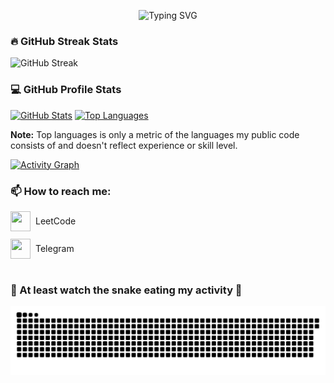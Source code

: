 <div align="center">
  
  ![Typing SVG](https://readme-typing-svg.demolab.com/?lines=Junior+Backend+Developer;Student+of+Applied+Mathematics+and+Computer+Science+at+MAI&font=Fira%20Code&center=true&width=1000&height=50&color=f75c7e&vCenter=true&pause=1000&size=22&duration=5000&repeat=true)

</div>

<div align="left">

<h3>🔥 GitHub Streak Stats</h3>

  
![GitHub Streak](https://streak-stats.demolab.com?user=AI-AVENGER-S&theme=monokai&currStreakNum=F75C7E&sideNums=F75C7E)
  

<h3>💻 GitHub Profile Stats</h3>

<a href="https://github.com/anuraghazra/github-readme-stats"><img alt="GitHub Stats" src="https://github-readme-stats.vercel.app/api/?username=AI-AVENGER-S&show_icons=true&include_all_commits=true&count_private=true&theme=react&hide_border=true&bg_color=1F222E&title_color=F85D7F&icon_color=F8D866" height="192px"/></a>
<a href="https://github.com/anuraghazra/github-readme-stats"><img alt="Top Languages" src="https://github-readme-stats.vercel.app/api/top-langs/?username=AI-AVENGER-S&langs_count=8&layout=compact&theme=react&hide_border=true&bg_color=1F222E&title_color=F85D7F&icon_color=F8D866&hide=Jupyter%20Notebook,Roff" height="192px"/></a>

<b>Note:</b> Top languages is only a metric of the languages my public code consists of and doesn't reflect experience or skill level.

<a href="https://github.com/ashutosh00710/github-readme-activity-graph">
  <img alt="Activity Graph" src="https://github-readme-activity-graph.vercel.app/graph/?username=AI-AVENGER-S&bg_color=1F222E&color=F8D866&line=F85D7F&point=FFFFFF&hide_border=true" />
</a>

<br>



<div align="left">

<h3>📫 How to reach me:</h3>


<div style="display: flex; flex-direction: column; gap: 12px; margin-top: 8px;">
  <div style="display: flex; align-items: center; gap: 8px;">
    <img src="https://raw.githubusercontent.com/rahuldkjain/github-profile-readme-generator/master/src/images/icons/Social/leet-code.svg" 
         style="width: 32px; height: 32px; object-fit: contain"/>
    <a href="https://leetcode.com/u/AVENGER_AI/" target="_blank" style="text-decoration: none; color: inherit;">
      LeetCode
    </a>
  </div>
  
  <div style="display: flex; align-items: center; gap: 8px;">
    <img src="https://img.icons8.com/color/24/000000/telegram-app--v1.png" 
         style="width: 32px; height: 32px"/>
    <a href="https://t.me/microkidd" target="_blank" style="text-decoration: none; color: inherit;">
      Telegram
    </a>
  </div>
</div>

<br>
  
  <h3>🐍 At least watch the snake eating my activity 🎯</h3>
  
  <picture>
    <source media="(prefers-color-scheme: dark)" srcset="https://raw.githubusercontent.com/AI-AVENGER-S/AI-AVENGER-S/main/assets/github-snake-dark.svg">
    <source media="(prefers-color-scheme: light)" srcset="https://raw.githubusercontent.com/AI-AVENGER-S/AI-AVENGER-S/main/assets/github-snake.svg">
    <img alt="GitHub Snake Animation" src="https://raw.githubusercontent.com/AI-AVENGER-S/AI-AVENGER-S/main/assets/github-snake.svg">
  </picture>

</div>
